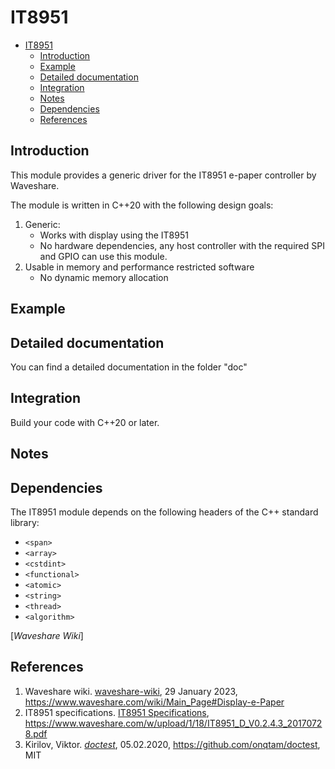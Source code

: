 # IT8951

- [IT8951](#it8951)
  - [Introduction](#introduction)
  - [Example](#example)
  - [Detailed documentation](#detailed-documentation)
  - [Integration](#integration)
  - [Notes](#notes)
  - [Dependencies](#dependencies)
  - [References](#references)

## Introduction

This module provides a generic driver for the IT8951 e-paper controller by Waveshare. 

The module is written in C++20 with the following design goals:
1. Generic:
   - Works with display using the IT8951
   - No hardware dependencies, any host controller with the required SPI and GPIO can use this module.
2. Usable in memory and performance restricted software
   - No dynamic memory allocation

## Example

## Detailed documentation

You can find a detailed documentation in the folder "doc"

## Integration

Build your code with C++20 or later.

## Notes

## Dependencies

The IT8951 module depends on the following headers of the C++ standard library:

- `<span>`
- `<array>`
- `<cstdint>`
- `<functional>`
- `<atomic>`
- `<string>`
- `<thread>`
- `<algorithm>`

[_Waveshare Wiki_]

## References

1. Waveshare wiki. [waveshare-wiki], 29 January 2023, https://www.waveshare.com/wiki/Main_Page#Display-e-Paper
2. IT8951 specifications. [IT8951 Specifications], https://www.waveshare.com/w/upload/1/18/IT8951_D_V0.2.4.3_20170728.pdf
3. Kirilov, Viktor. [_doctest_][doctest], 05.02.2020, https://github.com/onqtam/doctest, MIT

[waveshare-wiki]: https://www.waveshare.com/wiki/Main_Page#Display-e-Paper
[IT8951 Specifications]: https://www.waveshare.com/w/upload/1/18/IT8951_D_V0.2.4.3_20170728.pdf
[doctest]:  https://github.com/onqtam/doctest